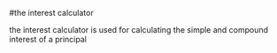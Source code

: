 #the interest calculator

the interest calculator is used for calculating the simple and compound interest of a principal